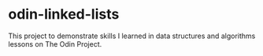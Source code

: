 # odin-linked-lists
This project to demonstrate skills I learned in data structures and algorithms lessons on The Odin Project.
